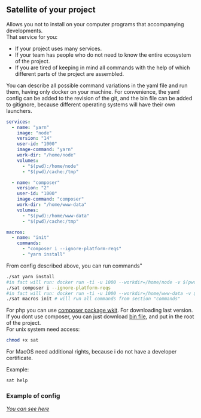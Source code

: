 ## Satellite of your project

Allows you not to install on your computer programs that
accompanying developments.  
That service for you:  
* If your project uses many services.   
* If your team has people who do not need to know the entire ecosystem of the project.  
* If you are tired of keeping in mind all commands with the help of which different parts of the project are assembled.  

You can describe all possible command variations in the yaml file and run them, having only docker on your machine. For convenience, the yaml config can be added to the revision of the git, and the bin file can be added to gitignore, because different operating systems will have their own launchers.  

```yaml
services:
  - name: "yarn"
    image: "node"
    version: "14"
    user-id: "1000"
    image-command: "yarn"
    work-dir: "/home/node"
    volumes:
      - "$(pwd):/home/node"
      - "$(pwd)/cache:/tmp"

  - name: "composer"
    version: "2"
    user-id: "1000"
    image-command: "composer"
    work-dir: "/home/www-data"
    volumes:
      - "$(pwd):/home/www-data"
      - "$(pwd)/cache:/tmp"

macros:
  - name: "init"
    commands:
      - "composer i --ignore-platform-reqs"
      - "yarn install"

```
From config described above, you can run commands"
```bash
./sat yarn install 
#in fact will run: docker run -ti -u 1000 --workdir=/home/node -v $(pwd):/home/node -v $(pwd)/cache:/tmp node:14 yarn install
./sat composer i --ignore-platform-reqs 
#in fact will run: docker run -ti -u 1000 --workdir=/home/www-data -v $(pwd):/home/www-data -v $(pwd)/cache:/tmp composer:2 composer i --ignore-platform-reqs
./sat macros init # will run all commands from section "commands"
```
For php you can use [composer package wkit](https://github.com/Mamau/satellite-cli). For downloading last version.   
If you dont use composer, you can just download [bin file](https://github.com/Mamau/satellite/releases), and put in the root of the project.  
For unix system need access:
```bash
chmod +x sat
```
For MacOS need additional rights, because i do not have a developer certificate.

Example:
```bash
sat help
``` 
### Example of config
*[You can see here](https://github.com/Mamau/satellite/tree/master/example)*  

